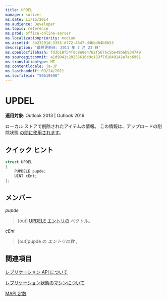 ```yaml
---
title: UPDEL
manager: soliver
ms.date: 11/16/2014
ms.audience: Developer
ms.topic: reference
ms.prod: office-online-server
ms.localizationpriority: medium
ms.assetid: 3b23291d-3355-d772-4647-d4bbd64b0b53
description: '最終更新日: 2011 年 7 月 23 日'
ms.openlocfilehash: fd3b18f54fdc8e8e4762f5676c5be49b6b934749
ms.sourcegitcommit: a1d9041c20256616c9c183f7d1049142a7ac6991
ms.translationtype: MT
ms.contentlocale: ja-JP
ms.lasthandoff: 09/24/2021
ms.locfileid: "59619590"
---
```

# <a name="updel"></a>UPDEL

  
  
**適用対象**: Outlook 2013 | Outlook 2016 
  
ローカル ストアで削除されたアイテムの情報。 この情報は、アップロードの削除状態 [の間に使用されます](upload-delete-status-state.md)。
  
## <a name="quick-info"></a>クイック ヒント

```cpp
struct UPDEL 
{ 
    PUPDELE pupde; 
    UINT cEnt; 
};
```

## <a name="members"></a>メンバー

 _pupde_
  
>  [out] [UPDELE エントリの](updele.md) ベクトル。 
    
 _cEnt_
  
> [out]pupde の  *エントリの数*  。 
    
## <a name="see-also"></a>関連項目



[レプリケーション API について](about-the-replication-api.md)
  
[レプリケーション状態のマシンについて](about-the-replication-state-machine.md)
  
[MAPI 定数](mapi-constants.md)

